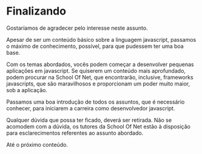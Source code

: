 # Finalizando

Gostaríamos de agradecer pelo interesse neste assunto.

Apesar de ser um conteúdo básico sobre a linguagem javascript, passamos o máximo de conhecimento, possível, para que pudessem ter uma boa base.

Com os temas abordados, vocês podem começar a desenvolver pequenas aplicações em javascript. 
Se quiserem um conteúdo mais aprofundado, podem procurar na School Of Net, que encontrarão, inclusive, frameworks javascripts, que são maravilhosos e proporcionam um poder muito maior, sob a aplicação.

Passamos uma boa introdução de todos os assuntos, que é necessário conhecer, para iniciarem a carreira como desenvolvedor javascript.

Qualquer dúvida que possa ter ficado, deverá ser retirada. Não se acomodem com a dúvida, os tutores da School Of Net estão à disposição para esclarecimentos referentes ao assunto abordado.

Até o próximo conteúdo.
